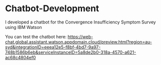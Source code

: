 # Chatbot-Development
I developed a chatbot for the Convergence Insufficiency Symptom Survey using IBM Watson

You can test the chatbot here: https://web-chat.global.assistant.watson.appdomain.cloud/preview.html?region=au-syd&integrationID=eeea12e5-f8bf-4bd7-9a97-748b1586b6eb&serviceInstanceID=5a8de2b0-318a-4570-a621-ac68c4804ef0 
